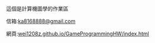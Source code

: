 這個是計算機圖學的作業區

信箱:<a href = "mailto:ka8168888@gmail">ka8168888@gmail.com</a>

網頁:<a href = "https://wei1208z.github.io/GameProgrammingHW/index.html">wei1208z.github.io/GameProgrammingHW/index.html</a>